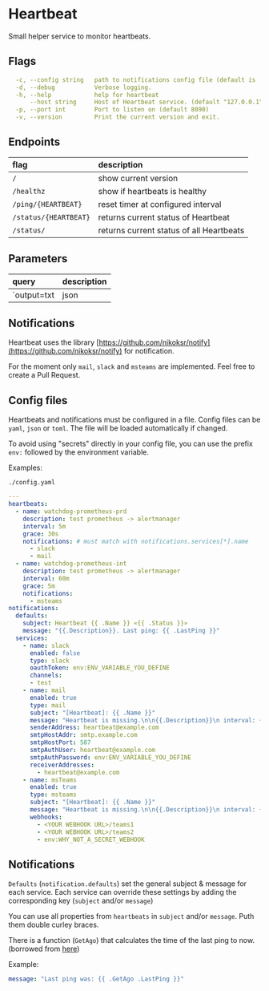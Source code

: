 # Heartbeat

Small helper service to monitor heartbeats.

## Flags

```yaml
  -c, --config string   path to notifications config file (default is ./config.yaml)
  -d, --debug           Verbose logging.
  -h, --help            help for heartbeat
      --host string     Host of Heartbeat service. (default "127.0.0.1")
  -p, --port int        Port to listen on (default 8090)
  -v, --version         Print the current version and exit.
```

## Endpoints

| flag                  | description                              |
| :-------------------- | :--------------------------------------- |
| `/`                   | show current version                     |
| `/healthz`            | show if heartbeats is healthy            |
| `/ping/{HEARTBEAT}`   | reset timer at configured interval       |
| `/status/{HEARTBEAT}` | returns current status of Heartbeat      |
| `/status/`            | returns current status of all Heartbeats |

## Parameters

| query       | description                                           |
| :---------- | :---------------------------------------------------- |
| `output=txt|json| yaml` | return server response in selected format |

## Notifications

Heartbeat uses the library [https://github.com/nikoksr/notify](https://github.com/nikoksr/notify) for notification.

For the moment only `mail`, `slack` and `msteams` are implemented. Feel free to create a Pull Request.

## Config files

Heartbeats and notifications must be configured in a file.
Config files can be `yaml`, `json` or `toml`. The file will be loaded automatically if changed.

To avoid using "secrets" directly in your config file, you can use the prefix `env:` followed by the environment variable.

Examples:

`./config.yaml`

```yaml
---
heartbeats:
  - name: watchdog-prometheus-prd
    description: test prometheus -> alertmanager
    interval: 5m
    grace: 30s
    notifications: # must match with notifications.services[*].name
      - slack
      - mail
  - name: watchdog-prometheus-int
    description: test prometheus -> alertmanager
    interval: 60m
    grace: 5m
    notifications:
      - msteams
notifications:
  defaults:
    subject: Heartbeat {{ .Name }} «{{ .Status }}»
    message: "{{.Description}}. Last ping: {{ .LastPing }}"
  services:
    - name: slack
      enabled: false
      type: slack
      oauthToken: env:ENV_VARIABLE_YOU_DEFINE
      channels:
      - test
    - name: mail
      enabled: true
      type: mail
      subject: "[Heartbeat]: {{ .Name }}"
      message: "Heartbeat is missing.\n\n{{.Description}}\n interval: {{.Interval}}, grace: {{.Grace}}\nPlease check your sending service!"
      senderAddress: heartbeat@example.com
      smtpHostAddr: smtp.example.com
      smtpHostPort: 587
      smtpAuthUser: heartbeat@example.com
      smtpAuthPassword: env:ENV_VARIABLE_YOU_DEFINE
      receiverAddresses:
        - heartbeat@example.com
    - name: msTeams
      enabled: true
      type: msteams
      subject: "[Heartbeat]: {{ .Name }}"
      message: "Heartbeat is missing.\n\n{{.Description}}\n interval: {{.Interval}}, grace: {{.Grace}}\nPlease check your sending service!"
      webhooks:
        - <YOUR WEBHOOK URL>/teams1
        - <YOUR WEBHOOK URL>/teams2
        - env:WHY_NOT_A_SECRET_WEBHOOK
```

## Notifications

`Defaults` (`notification.defaults`) set the general subject & message for each service.
Each service can override these settings by adding the corresponding key (`subject` and/or `message`)

You can use all properties from `heartbeats` in `subject` and/or `message`. Puth them double curley braces.

There is a function (`GetAgo`) that calculates the time of the last ping to now. (borrowed from [here](https://github.com/xeonx/timeago/))

Example:

```yaml
message: "Last ping was: {{ .GetAgo .LastPing }}"
```